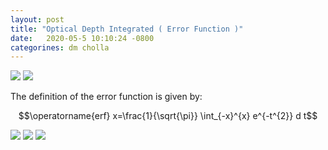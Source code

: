 ```yaml
---
layout: post
title: "Optical Depth Integrated ( Error Function )"
date:   2020-05-5 10:10:24 -0800
categorines: dm cholla
---
```



<img src="{{ site.url }}assets/images/gaussian_0.png">

<img src="{{ site.url }}assets/images/gaussian_1.png">


The definition of the error function is given by:

$$\operatorname{erf} x=\frac{1}{\sqrt{\pi}} \int_{-x}^{x} e^{-t^{2}} d t$$

<img src="{{ site.url }}assets/images/gaussian_2.png">

<img src="{{ site.url }}assets/images/gaussian_3.png">

<img src="{{ site.url }}assets/images/gaussian_4.png">

